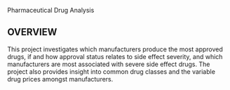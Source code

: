 Pharmaceutical Drug Analysis

## OVERVIEW

This project investigates which manufacturers produce the most approved drugs, if and how approval status relates to side effect severity, and which manufacturers are most associated with severe side effect drugs. The project also provides insight into common drug classes and the variable drug prices amongst manufacturers. 